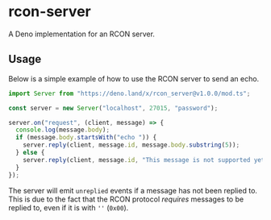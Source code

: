 # rcon-server

A Deno implementation for an RCON server.

## Usage

Below is a simple example of how to use the RCON server to send an echo.

```ts
import Server from "https://deno.land/x/rcon_server@v1.0.0/mod.ts";

const server = new Server("localhost", 27015, "password");

server.on("request", (client, message) => {
  console.log(message.body);
  if (message.body.startsWith("echo ")) {
    server.reply(client, message.id, message.body.substring(5));
  } else {
    server.reply(client, message.id, "This message is not supported yet");
  }
});
```

The server will emit `unreplied` events if a message has not been replied to. This is due to the fact that the RCON protocol
*requires* messages to be replied to, even if it is with `''` (`0x00`).